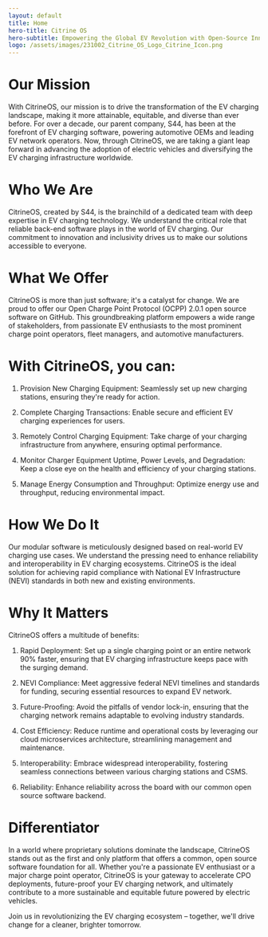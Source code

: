 ```yaml
---
layout: default
title: Home
hero-title: Citrine OS
hero-subtitle: Empowering the Global EV Revolution with Open-Source Innovation.
logo: /assets/images/231002_Citrine_OS_Logo_Citrine_Icon.png
---
```


# Our Mission

With CitrineOS, our mission is to drive the transformation of the EV charging landscape, making it more attainable, equitable, and diverse than ever before. For over a decade, our parent company, S44, has been at the forefront of EV charging software, powering automotive OEMs and leading EV network operators. Now, through CitrineOS, we are taking a giant leap forward in advancing the adoption of electric vehicles and diversifying the EV charging infrastructure worldwide.

# Who We Are

CitrineOS, created by S44, is the brainchild of a dedicated team with deep expertise in EV charging technology. We understand the critical role that reliable back-end software plays in the world of EV charging. Our commitment to innovation and inclusivity drives us to make our solutions accessible to everyone.

# What We Offer

CitrineOS is more than just software; it's a catalyst for change. We are proud to offer our Open Charge Point Protocol (OCPP) 2.0.1 open source software on GitHub. This groundbreaking platform empowers a wide range of stakeholders, from passionate EV enthusiasts to the most prominent charge point operators, fleet managers, and automotive manufacturers.

# With CitrineOS, you can:

1. Provision New Charging Equipment: Seamlessly set up new charging stations, ensuring they're ready for action.

2. Complete Charging Transactions: Enable secure and efficient EV charging experiences for users.

3. Remotely Control Charging Equipment: Take charge of your charging infrastructure from anywhere, ensuring optimal performance.

4. Monitor Charger Equipment Uptime, Power Levels, and Degradation: Keep a close eye on the health and efficiency of your charging stations.

5. Manage Energy Consumption and Throughput: Optimize energy use and throughput, reducing environmental impact.

# How We Do It

Our modular software is meticulously designed based on real-world EV charging use cases. We understand the pressing need to enhance reliability and interoperability in EV charging ecosystems. CitrineOS is the ideal solution for achieving rapid compliance with National EV Infrastructure (NEVI) standards in both new and existing environments.

# Why It Matters

CitrineOS offers a multitude of benefits:

1. Rapid Deployment: Set up a single charging point or an entire network 90% faster, ensuring that EV charging infrastructure keeps pace with the surging demand.

2. NEVI Compliance: Meet aggressive federal NEVI timelines and standards for funding, securing essential resources to expand EV network.

3. Future-Proofing: Avoid the pitfalls of vendor lock-in, ensuring that the charging network remains adaptable to evolving industry standards.

4. Cost Efficiency: Reduce runtime and operational costs by leveraging our cloud microservices architecture, streamlining management and maintenance.

5. Interoperability: Embrace widespread interoperability, fostering seamless connections between various charging stations and CSMS.

6. Reliability: Enhance reliability across the board with our common open source software backend.

# Differentiator

In a world where proprietary solutions dominate the landscape, CitrineOS stands out as the first and only platform that offers a common, open source software foundation for all. Whether you're a passionate EV enthusiast or a major charge point operator, CitrineOS is your gateway to accelerate CPO deployments, future-proof your EV charging network, and ultimately contribute to a more sustainable and equitable future powered by electric vehicles.

Join us in revolutionizing the EV charging ecosystem – together, we'll drive change for a cleaner, brighter tomorrow.
